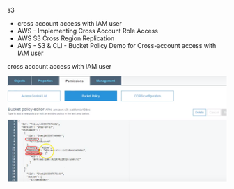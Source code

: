 s3
- cross account access with IAM user
- AWS - Implementing Cross Account Role Access
- AWS S3 Cross Region Replication
- AWS - S3 & CLI - Bucket Policy Demo for Cross-account access with IAM user



cross account access with IAM user


![Alt text](Cross_Account_s3.PNG?raw=true "Cross_Account_s3")


